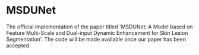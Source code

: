 # MSDUNet
The official implementation of the paper titled 'MSDUNet: A Model based on Feature Multi-Scale and Dual-input Dynamic Enhancement for Skin Lesion Segmentation'. The code will be made available once our paper has been accepted.

